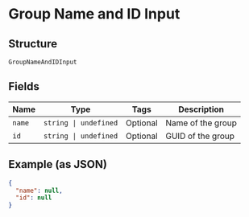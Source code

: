 
# Group Name and ID Input

## Structure

`GroupNameAndIDInput`

## Fields

| Name | Type | Tags | Description |
|  --- | --- | --- | --- |
| `name` | `string \| undefined` | Optional | Name of the group |
| `id` | `string \| undefined` | Optional | GUID of the group |

## Example (as JSON)

```json
{
  "name": null,
  "id": null
}
```

